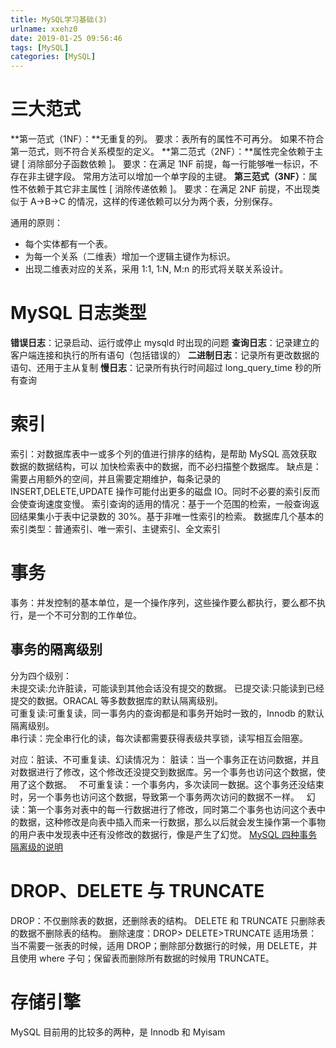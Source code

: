 ```yaml
---
title: MySQL学习基础(3)
urlname: xxehz0
date: 2019-01-25 09:56:46
tags: [MySQL]
categories: [MySQL]
---
```

# 三大范式

**第一范式（1NF）：**无重复的列。
要求：表所有的属性不可再分。
如果不符合第一范式，则不符合关系模型的定义。
**第二范式（2NF）：**属性完全依赖于主键 [ 消除部分子函数依赖 ]。
要求：在满足 1NF 前提，每一行能够唯一标识，不存在非主键字段。
常用方法可以增加一个单字段的主键。
**第三范式（3NF）**：属性不依赖于其它非主属性 [ 消除传递依赖 ]。
要求：在满足 2NF 前提，不出现类似于 A->B->C 的情况，这样的传递依赖可以分为两个表，分别保存。

通用的原则：

- 每个实体都有一个表。
- 为每一个关系（二维表）增加一个逻辑主键作为标识。
- 出现二维表对应的关系，采用 1:1, 1:N, M:n 的形式将关联关系设计。

# MySQL 日志类型

**错误日志**：记录启动、运行或停止 mysqld 时出现的问题
**查询日志**：记录建立的客户端连接和执行的所有语句（包括错误的）
**二进制日志**：记录所有更改数据的语句、还用于主从复制
**慢日志**：记录所有执行时间超过 long_query_time 秒的所有查询

# 索引

索引：对数据库表中一或多个列的值进行排序的结构，是帮助 MySQL 高效获取数据的数据结构，可以 加快检索表中的数据，而不必扫描整个数据库。
缺点是：需要占用额外的空间，并且需要定期维护，每条记录的 INSERT,DELETE,UPDATE 操作可能付出更多的磁盘 IO。同时不必要的索引反而会使查询速度变慢。
索引查询的适用的情况：基于一个范围的检索，一般查询返回结果集小于表中记录数的 30%。基于非唯一性索引的检索。
数据库几个基本的索引类型：普通索引、唯一索引、主键索引、全文索引

# 事务

事务：并发控制的基本单位，是一个操作序列，这些操作要么都执行，要么都不执行，是一个不可分割的工作单位。

## 事务的隔离级别

分为四个级别：  
未提交读:允许脏读，可能读到其他会话没有提交的数据。
已提交读:只能读到已经提交的数据。ORACAL 等多数数据库的默认隔离级别。  
可重复读:可重复读，同一事务内的查询都是和事务开始时一致的，Innodb 的默认隔离级别。  
串行读：完全串行化的读，每次读都需要获得表级共享锁，读写相互会阻塞。

对应：脏读、不可重复读、幻读情况为：
脏读：当一个事务正在访问数据，并且对数据进行了修改，这个修改还没提交到数据库。另一个事务也访问这个数据，使用了这个数据。  
不可重复读：一个事务内，多次读同一数据。这个事务还没结束时，另一个事务也访问这个数据，导致第一个事务两次访问的数据不一样。  
幻读：第一个事务对表中的每一行数据进行了修改，同时第二个事务也访问这个表中的数据，这种修改是向表中插入而来一行数据，那么以后就会发生操作第一个事物的用户表中发现表中还有没修改的数据行，像是产生了幻觉。
[MySQL 四种事务隔离级的说明](https://www.cnblogs.com/zhoujinyi/p/3437475.html)

# DROP、DELETE 与 TRUNCATE

DROP：不仅删除表的数据，还删除表的结构。
DELETE 和 TRUNCATE 只删除表的数据不删除表的结构。
删除速度：DROP> DELETE>TRUNCATE
适用场景：当不需要一张表的时候，适用 DROP；删除部分数据行的时候，用 DELETE，并且使用 where 子句；保留表而删除所有数据的时候用 TRUNCATE。

# 存储引擎

MySQL 目前用的比较多的两种，是 Innodb 和 Myisam
